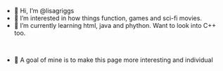 - 👋 Hi, I’m @lisagriggs
- 👀 I’m interested in how things function, games and sci-fi movies.
- 🌱 I’m currently learning html, java and phython. Want to look into C++ too. 

<br>

- 🥅 A goal of mine is to make this page more interesting and individual 

<!---
lisagriggs/lisagriggs is a ✨ special ✨ repository because its `README.md` (this file) appears on your GitHub profile.
You can click the Preview link to take a look at your changes.
--->
